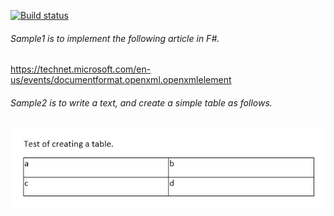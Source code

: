 [![Build status](https://ci.appveyor.com/api/projects/status/24nd54f4b9pkebnx?svg=true)](https://ci.appveyor.com/project/tatsuya/fsharp-openxml-samples)

###### Sample1 is to implement the following article in F#.
https://technet.microsoft.com/en-us/events/documentformat.openxml.openxmlelement

###### Sample2 is to write a text, and create a simple table as follows.
![screenshot.jpg](Sample2/screenshot.jpg)
